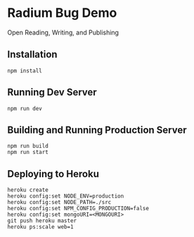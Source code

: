 # Radium Bug Demo 

Open Reading, Writing, and Publishing

## Installation

```
npm install
```

## Running Dev Server

```
npm run dev
```

## Building and Running Production Server

```
npm run build
npm run start
```

## Deploying to Heroku

```
heroku create
heroku config:set NODE_ENV=production
heroku config:set NODE_PATH=./src
heroku config:set NPM_CONFIG_PRODUCTION=false
heroku config:set mongoURI=<MONGOURI>
git push heroku master
heroku ps:scale web=1
```







